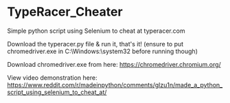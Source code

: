 # TypeRacer_Cheater
Simple python script using Selenium to cheat at typeracer.com

Download the typeracer.py file & run it, that's it! (ensure to put chromedriver.exe in C:\Windows:\system32 before running though)

Download chromedriver.exe from here: https://chromedriver.chromium.org/

View video demonstration here: https://www.reddit.com/r/madeinpython/comments/glzu1n/made_a_python_script_using_selenium_to_cheat_at/
